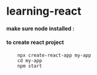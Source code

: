 # learning-react

#### make sure node installed :
#### to create react project

        npx create-react-app my-app
        cd my-app
        npm start
